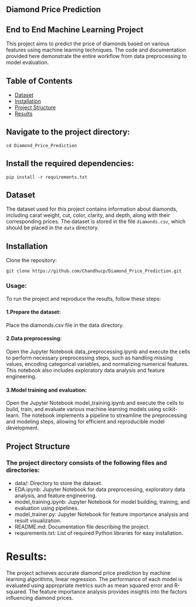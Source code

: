 ## Diamond Price Prediction
## End to End Machine Learning Project


This project aims to predict the price of diamonds based on various features using machine learning techniques. The code and documentation provided here demonstrate the entire workflow from data preprocessing to model evaluation.

## Table of Contents

- [Dataset](https://github.com/Chandhucp/Diamond_Price_Prediction/blob/main/notebooks/data/gemstone.csv)
- [Installation](https://github.com/Chandhucp/Diamond_Price_Prediction/blob/main/requirements.txt)
- [Project Structure](https://github.com/Chandhucp/Diamond_Price_Prediction/blob/main/notebooks/data/model_training.ipynb)
- [Results](https://github.com/Chandhucp/Diamond_Price_Prediction/tree/main/artifacts)

## Navigate to the project directory:
```
cd Diamond_Price_Prediction
```

## Install the required dependencies:
```
pip install -r requirements.txt
```


## Dataset

The dataset used for this project contains information about diamonds, including carat weight, cut, color, clarity, and depth, along with their corresponding prices. The dataset is stored in the file `diamonds.csv`, which should be placed in the `data` directory.

## Installation

Clone the repository:

   ```shell
   git clone https://github.com/Chandhucp/Diamond_Price_Prediction.git
   ```
  
  ### Usage:
  To run the project and reproduce the results, follow these steps:

#### 1.Prepare the dataset: 

Place the diamonds.csv file in the data directory.

#### 2.Data preprocessing: 
Open the Jupyter Notebook data_preprocessing.ipynb and execute the cells to perform necessary preprocessing steps, such as handling missing values, encoding categorical variables, and normalizing numerical features. This notebook also includes exploratory data analysis and feature engineering.

#### 3.Model training and evaluation: 
Open the Jupyter Notebook model_training.ipynb and execute the cells to build, train, and evaluate various machine learning models using scikit-learn. The notebook implements a pipeline to streamline the preprocessing and modeling steps, allowing for efficient and reproducible model development.


## Project Structure
### The project directory consists of the following files and directories:

- data/: Directory to store the dataset.
- EDA.ipynb: Jupyter Notebook for data preprocessing, exploratory data analysis, and feature engineering.
- model_training.ipynb: Jupyter Notebook for model building, training, and evaluation using pipelines.
- model_trainer.py: Jupyter Notebook for feature importance analysis and result visualization.
- README.md: Documentation file describing the project.
- requirements.txt: List of required Python libraries for easy installation.


# Results:
The project achieves accurate diamond price prediction by machine learning algorithms,  linear regression. The performance of each model is evaluated using appropriate metrics such as mean squared error and R-squared. The feature importance analysis provides insights into the factors influencing diamond prices.

   
